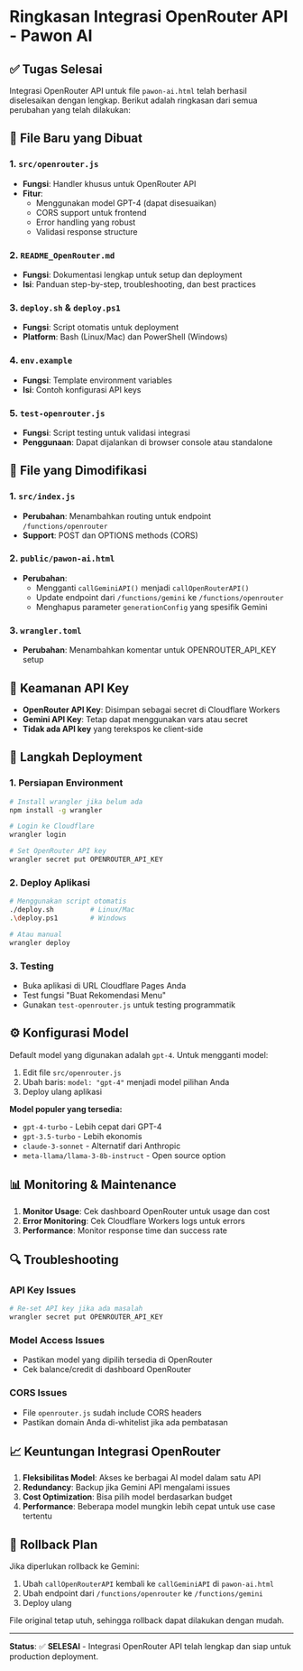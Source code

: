 # Ringkasan Integrasi OpenRouter API - Pawon AI

## ✅ Tugas Selesai

Integrasi OpenRouter API untuk file `pawon-ai.html` telah berhasil diselesaikan dengan lengkap. Berikut adalah ringkasan dari semua perubahan yang telah dilakukan:

## 📁 File Baru yang Dibuat

### 1. `src/openrouter.js`
- **Fungsi**: Handler khusus untuk OpenRouter API
- **Fitur**: 
  - Menggunakan model GPT-4 (dapat disesuaikan)
  - CORS support untuk frontend
  - Error handling yang robust
  - Validasi response structure

### 2. `README_OpenRouter.md`
- **Fungsi**: Dokumentasi lengkap untuk setup dan deployment
- **Isi**: Panduan step-by-step, troubleshooting, dan best practices

### 3. `deploy.sh` & `deploy.ps1`
- **Fungsi**: Script otomatis untuk deployment
- **Platform**: Bash (Linux/Mac) dan PowerShell (Windows)

### 4. `env.example`
- **Fungsi**: Template environment variables
- **Isi**: Contoh konfigurasi API keys

### 5. `test-openrouter.js`
- **Fungsi**: Script testing untuk validasi integrasi
- **Penggunaan**: Dapat dijalankan di browser console atau standalone

## 🔄 File yang Dimodifikasi

### 1. `src/index.js`
- **Perubahan**: Menambahkan routing untuk endpoint `/functions/openrouter`
- **Support**: POST dan OPTIONS methods (CORS)

### 2. `public/pawon-ai.html`
- **Perubahan**: 
  - Mengganti `callGeminiAPI()` menjadi `callOpenRouterAPI()`
  - Update endpoint dari `/functions/gemini` ke `/functions/openrouter`
  - Menghapus parameter `generationConfig` yang spesifik Gemini

### 3. `wrangler.toml`
- **Perubahan**: Menambahkan komentar untuk OPENROUTER_API_KEY setup

## 🔐 Keamanan API Key

- **OpenRouter API Key**: Disimpan sebagai secret di Cloudflare Workers
- **Gemini API Key**: Tetap dapat menggunakan vars atau secret
- **Tidak ada API key** yang terekspos ke client-side

## 🚀 Langkah Deployment

### 1. Persiapan Environment
```bash
# Install wrangler jika belum ada
npm install -g wrangler

# Login ke Cloudflare
wrangler login

# Set OpenRouter API key
wrangler secret put OPENROUTER_API_KEY
```

### 2. Deploy Aplikasi
```bash
# Menggunakan script otomatis
./deploy.sh         # Linux/Mac
.\deploy.ps1        # Windows

# Atau manual
wrangler deploy
```

### 3. Testing
- Buka aplikasi di URL Cloudflare Pages Anda
- Test fungsi "Buat Rekomendasi Menu"
- Gunakan `test-openrouter.js` untuk testing programmatik

## ⚙️ Konfigurasi Model

Default model yang digunakan adalah `gpt-4`. Untuk mengganti model:

1. Edit file `src/openrouter.js`
2. Ubah baris: `model: "gpt-4"` menjadi model pilihan Anda
3. Deploy ulang aplikasi

**Model populer yang tersedia:**
- `gpt-4-turbo` - Lebih cepat dari GPT-4
- `gpt-3.5-turbo` - Lebih ekonomis
- `claude-3-sonnet` - Alternatif dari Anthropic
- `meta-llama/llama-3-8b-instruct` - Open source option

## 📊 Monitoring & Maintenance

1. **Monitor Usage**: Cek dashboard OpenRouter untuk usage dan cost
2. **Error Monitoring**: Cek Cloudflare Workers logs untuk errors
3. **Performance**: Monitor response time dan success rate

## 🔍 Troubleshooting

### API Key Issues
```bash
# Re-set API key jika ada masalah
wrangler secret put OPENROUTER_API_KEY
```

### Model Access Issues
- Pastikan model yang dipilih tersedia di OpenRouter
- Cek balance/credit di dashboard OpenRouter

### CORS Issues
- File `openrouter.js` sudah include CORS headers
- Pastikan domain Anda di-whitelist jika ada pembatasan

## 📈 Keuntungan Integrasi OpenRouter

1. **Fleksibilitas Model**: Akses ke berbagai AI model dalam satu API
2. **Redundancy**: Backup jika Gemini API mengalami issues
3. **Cost Optimization**: Bisa pilih model berdasarkan budget
4. **Performance**: Beberapa model mungkin lebih cepat untuk use case tertentu

## 🔄 Rollback Plan

Jika diperlukan rollback ke Gemini:
1. Ubah `callOpenRouterAPI` kembali ke `callGeminiAPI` di `pawon-ai.html`
2. Ubah endpoint dari `/functions/openrouter` ke `/functions/gemini`
3. Deploy ulang

File original tetap utuh, sehingga rollback dapat dilakukan dengan mudah.

---

**Status**: ✅ **SELESAI** - Integrasi OpenRouter API telah lengkap dan siap untuk production deployment.